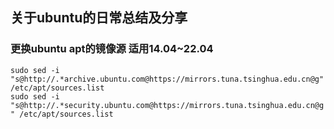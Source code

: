 ## 关于ubuntu的日常总结及分享
### 更换ubuntu apt的镜像源 适用14.04~22.04
`sudo sed -i "s@http://.*archive.ubuntu.com@https://mirrors.tuna.tsinghua.edu.cn@g" /etc/apt/sources.list`  
`sudo sed -i "s@http://.*security.ubuntu.com@https://mirrors.tuna.tsinghua.edu.cn@g" /etc/apt/sources.list`  